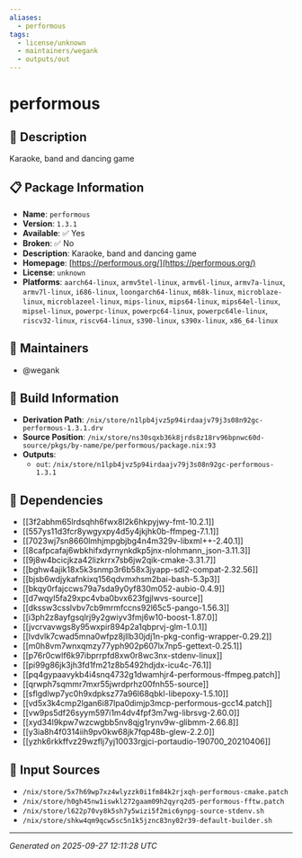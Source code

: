 ```yaml
---
aliases:
  - performous
tags:
  - license/unknown
  - maintainers/wegank
  - outputs/out
---
```


# performous

## 📝 Description

Karaoke, band and dancing game

## 📋 Package Information

- **Name**: `performous`
- **Version**: `1.3.1`
- **Available**: ✅ Yes
- **Broken**: ✅ No
- **Description**: Karaoke, band and dancing game
- **Homepage**: [https://performous.org/](https://performous.org/)
- **License**: `unknown`
- **Platforms**: `aarch64-linux`, `armv5tel-linux`, `armv6l-linux`, `armv7a-linux`, `armv7l-linux`, `i686-linux`, `loongarch64-linux`, `m68k-linux`, `microblaze-linux`, `microblazeel-linux`, `mips-linux`, `mips64-linux`, `mips64el-linux`, `mipsel-linux`, `powerpc-linux`, `powerpc64-linux`, `powerpc64le-linux`, `riscv32-linux`, `riscv64-linux`, `s390-linux`, `s390x-linux`, `x86_64-linux`
## 👥 Maintainers

- @wegank


## 🔧 Build Information

- **Derivation Path**: `/nix/store/n1lpb4jvz5p94irdaajv79j3s08n92gc-performous-1.3.1.drv`
- **Source Position**: `/nix/store/ns30sqxb36k8jrds8z18rv96bpnwc60d-source/pkgs/by-name/pe/performous/package.nix:93`
- **Outputs**:
  - `out`:  `/nix/store/n1lpb4jvz5p94irdaajv79j3s08n92gc-performous-1.3.1`

## 🔗 Dependencies

- [[3f2abhm65lrdsqhh6fwx8l2k6hkpyjwy-fmt-10.2.1]]
- [[557ys11d3fcr8ywgyxpy4d5y4jkjhk0b-ffmpeg-7.1.1]]
- [[7023wj7sn8660lmhjmpgbjbg4n4m329v-libxml++-2.40.1]]
- [[8cafpcafaj6wbkhifxdyrnynkdkp5jnx-nlohmann_json-3.11.3]]
- [[9j8w4bcicjkza42lizkrrx7sb6jw2qik-cmake-3.31.7]]
- [[bghw4ajik18x5k3snmp3r6b58x3jyapp-sdl2-compat-2.32.56]]
- [[bjsb6wdjykafnkixq156qdvmxhsm2bai-bash-5.3p3]]
- [[bkqy0rfajccws79a7sda9y0yf830m052-aubio-0.4.9]]
- [[d7wqyl5fa29xpc4vba0bvx623fgjlwvs-source]]
- [[dkssw3csslvbv7cb9mrmfccns92l65c5-pango-1.56.3]]
- [[i3ph2z8ayfgsqlrj9y2gwiyv3fmj6w10-boost-1.87.0]]
- [[jvcrvavwgs8y95wxpir894p2a1qbprvj-glm-1.0.1]]
- [[lvdvlk7cwad5mna0wfpz8jllb30jdj1n-pkg-config-wrapper-0.29.2]]
- [[m0h8vm7wnxqmzy77yph902p607lx7np5-gettext-0.25.1]]
- [[p76r0cwlf6k97ibprrpfd8xw0r8wc3nx-stdenv-linux]]
- [[pi99g86jk3jh3fd1fm21z8b5492hdjdx-icu4c-76.1]]
- [[pq4gypaavykb4i4snq4732g1dwamhjr4-performous-ffmpeg.patch]]
- [[qrwph7sqmmr7mxr55jwrdprhz00fnh55-source]]
- [[sflgdlwp7yc0h9xdpksz77a96l68qbkl-libepoxy-1.5.10]]
- [[vd5x3k4cmp2lgan6i87lpa0dimjp3mcp-performous-gcc14.patch]]
- [[vw9ps5df26syym597i1m4dv4fpf3m7wg-librsvg-2.60.0]]
- [[xyd34l9kpw7wzcwgbb5nv8qjg1rynv9w-glibmm-2.66.8]]
- [[y3ia8h4f0314iih9pv0kw68jk7fqp48b-glew-2.2.0]]
- [[yzhk6rkkffvz29wzflj7yj10033rgjci-portaudio-190700_20210406]]

## 📁 Input Sources

- `/nix/store/5x7h69wp7xz4wlyzzk0i1fm84k2rjxqh-performous-cmake.patch`
- `/nix/store/h0gh45nw1iswkl272gaam09h2qyrq2d5-performous-fftw.patch`
- `/nix/store/l622p70vy8k5sh7y5wizi5f2mic6ynpg-source-stdenv.sh`
- `/nix/store/shkw4qm9qcw5sc5n1k5jznc83ny02r39-default-builder.sh`

---
*Generated on 2025-09-27 12:11:28 UTC*
